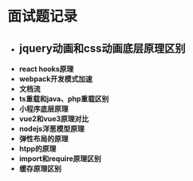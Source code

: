 # 面试题记录

- **jquery动画和css动画底层原理区别**
  - 
- **react hooks原理**
- **webpack开发模式加速**
- **文档流**
- **ts重载和java、php重载区别**
- **小程序底层原理**
- **vue2和vue3原理对比**
- **nodejs洋葱模型原理**
- **弹性布局的原理**
- **htpp的原理**
- **import和require原理区别**
- **缓存原理区别**
